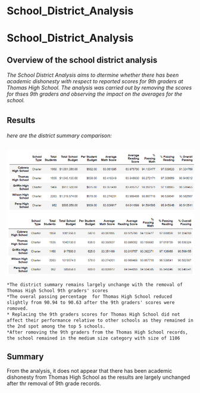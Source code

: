 # School_District_Analysis

# School_District_Analysis

## Overview of the school district analysis
###### The School District Analysis aims to dtermine whether there has been academic dishonesty with respect to reported scores for 9th graders at Thomas High School. The analysis was carried out by removing the scores for thses 9th graders and observing the impact on the averages for the school.

## Results
###### here are the district summary comparison:
![District_Summary_with_Thomas_High_9th_graders](Resources/with_9th_grade.PNG)
![District_Summary_without_Thomas_High_9th_graders](Resources/withouth_9th_grade.PNG)

    *The district summary remains largely unchange with the removal of Thomas High School 9th graders' scores
    *The overal passing percentage  for Thomas High School reduced slightly from 90.94 to 90.63 after the 9th graders' scores were romoved.
    * Replacing the 9th graders scores for Thomas High School did not affect their performance relative to other schools as they remained in the 2nd spot among the top 5 schools.
    *After romoving the 9th graders from the Thomas High School records, the school remained in the medium size category with size of 1106
    
## Summary
From the analysis, it does not appear that there has been academic dishonesty from Thomas High School as the results are largely unchanged after thr removal of 9th grade records.

